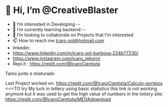 # 👋 Hi, I’m @CreativeBlaster #
- 👀 I’m interested in Developing --
- 🌱 I’m currently learning backend --
- 💞️ I’m looking to collaborate on Projects that I'm interested
- 📫 How to reach me Icaro-sol@hotmail.com
- linkedin:
- https://www.linkedin.com/in/ícaro-sol-barbosa-224b77230/
- https://www.instagram.com/icaro_reborn/
- Repl.it : https://replit.com/@IcaroCientista

Tamo junto e misturado

Last Project worked on:
https://replit.com/@IcaroCientista/Calculo-sorteios  <<<TO try My luck in lottery using basic statistics
this link is not working anymore but it was used to get the high value of numbers in the lottery site: https://replit.com/@IcaroCientista/MEGAdownload

<!---
CreativeBlaster/CreativeBlaster is a ✨ special ✨ repository because its `README.md` (this file) appears on your GitHub profile.
You can click the Preview link to take a look at your changes.
--->
